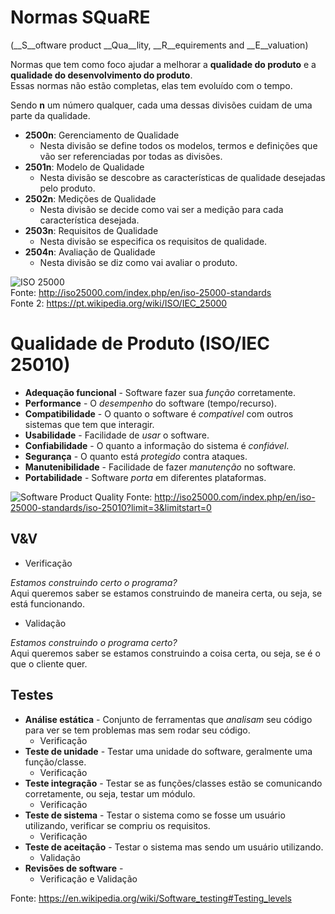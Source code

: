 # Normas SQuaRE
(__S__oftware product __Qua__lity, __R__equirements and __E__valuation)  

Normas que tem como foco ajudar a melhorar a __qualidade do produto__ e a __qualidade do desenvolvimento do produto__.  
Essas normas não estão completas, elas tem evoluído com o tempo.  

Sendo __n__ um número qualquer, cada uma dessas divisões cuidam de uma parte da qualidade.  
- __2500n__: Gerenciamento de Qualidade
  - Nesta divisão se define todos os modelos, termos e definições que vão ser referenciadas por todas as divisões.
- __2501n__: Modelo de Qualidade
  - Nesta divisão se descobre as características de qualidade desejadas pelo produto.
- __2502n__: Medições de Qualidade
  - Nesta divisão se decide como vai ser a medição para cada característica desejada.
- __2503n__: Requisitos de Qualidade
  - Nesta divisão se especifica os requisitos de qualidade.
- __2504n__: Avaliação de Qualidade  
  - Nesta divisão se diz como vai avaliar o produto.

![ISO 25000](http://iso25000.com/images/figures/en/iso25000-divisions.png)  
Fonte: http://iso25000.com/index.php/en/iso-25000-standards  
Fonte 2: https://pt.wikipedia.org/wiki/ISO/IEC_25000

# Qualidade de Produto (ISO/IEC 25010)
* **Adequação funcional** - Software fazer sua *função* corretamente.  
* **Performance** - O *desempenho* do software (tempo/recurso).  
* **Compatibilidade** - O quanto o software é *compatível* com outros sistemas que tem que interagir.  
* **Usabilidade** - Facilidade de *usar* o software.  
* **Confiabilidade** - O quanto a informação do sistema é *confiável*.  
* **Segurança** - O quanto está *protegido* contra ataques.  
* **Manutenibilidade** - Facilidade de fazer *manutenção* no software.  
* **Portabilidade** - Software *porta* em diferentes plataformas.  

![Software Product Quality](http://iso25000.com/images/figures/en/iso25010.png)
Fonte: http://iso25000.com/index.php/en/iso-25000-standards/iso-25010?limit=3&limitstart=0

## V&V
* Verificação  

*Estamos construindo certo o programa?*  
Aqui queremos saber se estamos construindo de maneira certa, ou seja, se está funcionando.  

* Validação

*Estamos construindo o programa certo?*  
Aqui queremos saber se estamos construindo a coisa certa, ou seja, se é o que o cliente quer.  

## Testes

* **Análise estática** - Conjunto de ferramentas que *analisam* seu código para ver se tem problemas mas sem rodar seu código.
  * Verificação
* **Teste de unidade** - Testar uma unidade do software, geralmente uma função/classe.
  * Verificação
* **Teste integração** - Testar se as funções/classes estão se comunicando corretamente, ou seja, testar um módulo.
  * Verificação
* **Teste de sistema** - Testar o sistema como se fosse um usuário utilizando, verificar se compriu os requisitos.
  * Verificação
* **Teste de aceitação** - Testar o sistema mas sendo um usuário utilizando.
  * Validação
* **Revisões de software** -
  * Verificação e Validação

Fonte: https://en.wikipedia.org/wiki/Software_testing#Testing_levels
